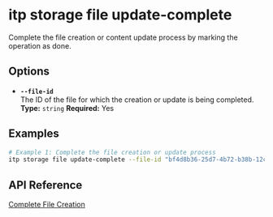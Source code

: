 # itp storage file update-complete

Complete the file creation or content update process by marking the operation as done.

## Options

- **`--file-id`**  
  The ID of the file for which the creation or update is being completed.  
  **Type:** `string` **Required:** Yes

## Examples

```bash
# Example 1: Complete the file creation or update process
itp storage file update-complete --file-id "bf4d8b36-25d7-4b72-b38b-12c1f0325f42"
```

## API Reference

[Complete File Creation](https://developer.bentley.com/apis/storage/operations/complete-file-creation/)
